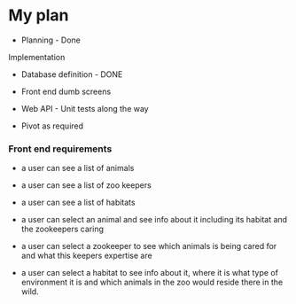 # My plan

- Planning - Done

Implementation

- Database definition - DONE

- Front end dumb screens

- Web API - Unit tests along the way

- Pivot as required

### Front end requirements

- a user can see a list of animals 

- a user can see a list of zoo keepers

- a user can see a list of habitats

- a user can select an animal and see info about it including its habitat and the zookeepers caring

- a user can select a zookeeper to see which animals is being cared for and what this keepers expertise are

- a user can select a habitat to see info about it, where it is what type of environment it is and which animals in the zoo would reside there in the wild.





